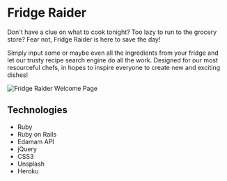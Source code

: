# Fridge Raider 

Don't have a clue on what to cook tonight? Too lazy to run to the grocery store? Fear not, Fridge Raider is here to save the day! 

Simply input some or maybe even all the ingredients from your fridge and let our trusty recipe search engine do all the work. Designed for our most resourceful chefs, in hopes to inspire everyone to create new and exciting dishes! 

![Fridge Raider Welcome Page](https://s3.ezgif.com/save/ezgif-3-cd491eb0cc.gif) 

## Technologies 
- Ruby
- Ruby on Rails
- Edamam API
- jQuery 
- CSS3
- Unsplash
- Heroku
